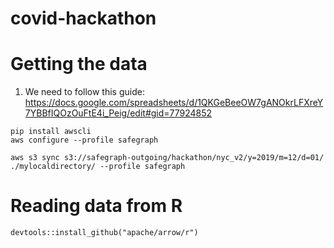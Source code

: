# covid-hackathon

# Getting the data

1. We need to follow this guide: https://docs.google.com/spreadsheets/d/1QKGeBeeOW7gANOkrLFXreY7YBBfIQOzOuFtE4i_Peig/edit#gid=77924852

```
pip install awscli
aws configure --profile safegraph

aws s3 sync s3://safegraph-outgoing/hackathon/nyc_v2/y=2019/m=12/d=01/ ./mylocaldirectory/ --profile safegraph
```

# Reading data from R

`devtools::install_github("apache/arrow/r")`

